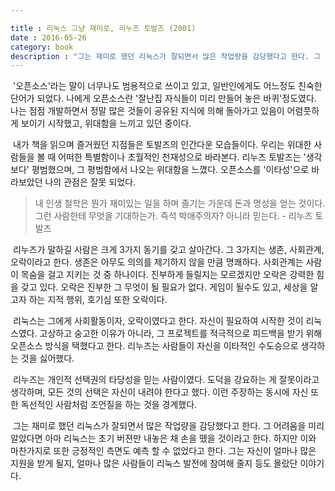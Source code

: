 ```yaml
---

title : 리눅스 그냥 재미로, 리누즈 토발즈 (2001)
date : 2016-05-26
category: book
description : "그는 재미로 했던 리눅스가 잘되면서 많은 작업량을 감당했다고 한다. 그 어려움을 미리 알았다면 아마 리눅스는 초기 버젼만 내놓은 채 손을 뗐을 것이라고 한다. 하지만 이와 마찬가지로 또한 긍정적인 측면도 예측 할 수 없었다고 한다. 그는 자신이 얼마나 많은 지원을 받게 될지, 얼마나 많은 사람들이 리눅스 발전에 참여해 줄지 등도 몰랐단 이야기다."
---
```



&nbsp;'오픈소스'라는 말이 너무나도 범용적으로 쓰이고 있고, 일반인에게도 어느정도 친숙한 단어가 되었다. 나에게 오픈소스란 '잘난집 자식들이 미리 만들어 놓은 바퀴'정도였다. 나는 점점 개발하면서 정말 많은 것들이 공유된 지식에 의해 돌아가고 있음이 어렴풋하게 보이기 시작했고, 위대함을 느끼고 있던 중이다.

&nbsp;내가 책을 읽으며 즐거웠던 지점들은 토발즈의 인간다운 모습들이다. 우리는 위대한 사람들을 볼 때 어떠한 특별함이나 초월적인 천재성으로 바라본다. 리누즈 토발즈는 '생각보다' 평범했으며, 그 평범함에서 나오는 위대함을 느꼈다. 오픈소스를 '이타성'으로 바라보았던 나의 관점은 잘못 되었다.

> 내 인생 철학은 뭔가 재미있는 일을 하며 즐기는 가운데 돈과 명성을 얻는 것이다. 그런 사람한테 무엇을 기대하는가. 즉석 박애주의자? 아니라 믿는다.  - 리누즈 토발즈

&nbsp;리누즈가 말하길 사람은 크게 3가지 동기를 갖고  살아간다. 그 3가지는 생존, 사회관계, 오락이라고 한다. 생존은 아무도 의의를 제기하지 않을 만큼 명쾌하다. 사회관계는 사람이 목숨을 걸고 지키는 것 중 하나이다. 진부하게 들릴지는 모르겠지만 오락은 강력한 힘을 갖고 있다. 오락은 진부한 그 무엇이 될 필요가 없다. 게임이 될수도 있고, 세상을 알고자 하는 지적 행위, 호기심 또한 오락이다.

&nbsp;리눅스는 그에게 사회활동이자, 오락이였다고 한다. 자신이 필요하여 시작한 것이 리눅스였다. 고상하고 숭고한 이유가 아니라, 그 프로젝트를 적극적으로 피드백을 받기 위해 오픈소스 방식을 택했다고 한다. 리누즈는 사람들이 자신을 이타적인 수도승으로 생각하는 것을 싫어했다.

&nbsp;리누즈는 개인적 선택권의 타당성을 믿는 사람이였다. 도덕을 강요하는 게 잘못이라고 생각하며, 모든 것의 선택은 자신이 내려야 한다고 했다. 이런 주장하는 동시에 자신 또한 독선적인 사람처럼 조언질을 하는 것을 경계했다.

&nbsp;그는 재미로 했던 리눅스가 잘되면서 많은 작업량을 감당했다고 한다. 그 어려움을 미리 알았다면 아마 리눅스는 초기 버젼만 내놓은 채 손을 뗐을 것이라고 한다. 하지만 이와 마찬가지로 또한 긍정적인 측면도 예측 할 수 없었다고 한다. 그는 자신이 얼마나 많은 지원을 받게 될지, 얼마나 많은 사람들이 리눅스 발전에 참여해 줄지 등도 몰랐단 이야기다.
